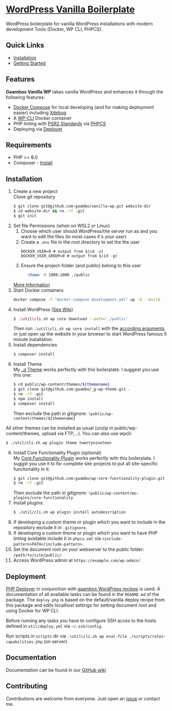 # [WordPress Vanilla Boilerplate](https://github.com/gaambo/vanilla-wp)

WordPress boilerplate for vanilla WordPress installations with modern development Tools (Docker, WP CLI, PHPCS).

## Quick Links

- [Installation](#Installation)
- [Getting Started](https://github.com/gaambo/vanilla-wp/wiki/Getting-Started)

## Features

**Gaambos Vanilla WP** takes vanilla WordPress and enhances it through the following features:

- [Docker Compose](https://docs.docker.com/compose/) for local developing (and for making deployment easier) including [Xdebug](https://xdebug.org/)
- A [WP-CLI](https://wp-cli.org/) Docker container
- PHP linting with [PSR2 Standards](https://www.php-fig.org/psr/psr-2/) via [PHPCS](https://github.com/squizlabs/PHP_CodeSniffer)
- Deploying via [Deployer](https://deployer.org/)

## Requirements

- PHP >= 8.0
- Composer - [Install](https://getcomposer.org/doc/00-intro.md#installation-linux-unix-osx)

## Installation

1. Create a new project  
   Clone git repository
   ```sh
   $ git clone git@github.com:gaambo/vanilla-wp.git website-dir
   $ cd website-dir && rm -rf .git
   $ git init
   ```
2. Set file Permissions (when on WSL2 or Linux)
   1. Choose which user should WordPress/the server run as and you want to edit the files (in most cases it's your user)
   2. Create a `.env` file in the root directory to set the the user
         ```env
         DOCKER_USER=0 # output from $(id -u)
         DOCKER_USER_GROUP=0 # output from $(id -g)
         ```
   3. Ensure the project-folder (and public) belong to this user
         ```bash
            chown -R 1000:1000 ./public
         ```
   [More Information](https://github.com/gaambo/vanilla-wp/issues/3)
3. Start Docker containers
   ```sh
   docker compose -f "docker.compose.development.yml" up -d --build
   ```
4. Install WordPress ([See Wiki](https://github.com/gaambo/vanilla-wp/wiki/WP-CLI))
   ```sh
   $ .\util\cli.sh wp core download --path='./public'
   ```
   Then run `.\util\cli.sh wp core install` with the [according arguments](https://developer.wordpress.org/cli/commands/core/install/) or just open up the website in your browser to start WordPress famous 5 minute installation.
5. Install dependencies
   ```sh
   $ composer install
   ```
6. Install Theme  
   My [\_g Theme](https://github.com/gaambo/_g-wp-theme) works perfectly with this boilerplate. I suggest you use this one:
   ```sh
   $ cd public/wp-content/themes/${themename}
   $ git clone git@github.com:gaambo/_g-wp-theme.git .
   $ rm -rf .git
   $ npm install
   $ composer install
   ```
   Then exclude the path in gitignore: `!public/wp-content/themes/${themename}`

All other themes can be installed as usual (unzip in public/wp-content/themes, upload via FTP,...). You can also use wpcli:

```sh
$ ./util/cli.sh wp plugin theme twentynineteen
```

6. Install Core Functionality Plugin (optional)  
   My [Core Functionality Plugin](https://github.com/gaambo/wp-core-functionality-plugin) works perfectly with this boilerplate. I suggst you use it to for complete site-projects to put all site-specific functionality in it:
   ```sh
   $ git clone git@github.com:gaambo/wp-core-functionality-plugin.git public/wp-content/mu-plugins/core-functionality
   $ rm -rf .git
   ```
   Then exclude the path in gitignore: `!public/wp-content/mu-plugins/core-functionality`
7. Install plugins:
   ```sh
   $ ./util/cli.sh wp plugin install autodescription
   ```
8. If developing a custom theme or plugin which you want to include in the repository exclude it in `.gitignore`.
9. If developing a custom theme or plugin which you want to have PHP linting available include it in `phpcs.xml` via `<include-pattern>PATH</include-pattern>`.
10. Set the document root on your webserver to the public folder: `/path/to/site/public/`
11. Access WordPress admin at `https://example.com/wp-admin/`

## Deployment

[PHP Deployer](https://deployer.org/) in conjunction with [gaambos WordPress recipes](https://github.com/gaambo/deployer-wordpress) is used. A documentation of all available tasks can be found in the `README.md` of the package. The `deploy.php` is based on the default/vanilla deploy recipe from this package and edits localhost settings for setting document root and using Docker for WP CLI.

Before running any tasks you have to configure SSH acces to the hosts defined in `util/deploy.yml` via `~/.ssh/config`.

Run scripts in `scripts` dir via `.\util\cli.sh wp eval-file ./scripts/roles-capabilities.php` (on server).

## Documentation

Documentation can be found in our [GitHub wiki](https://github.com/gaambo/vanilla-wp/wiki)

## Contributing

Contributions are welcome from everyone. Just open an [issue](https://github.com/gaambo/vanilla-wp/issues) or contact me.
